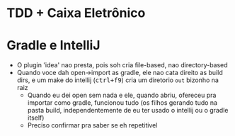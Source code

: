 # TDD + Caixa Eletrônico

    
# Gradle e IntelliJ
- O plugin 'idea' nao presta, pois soh cria file-based, nao directory-based
- Quando voce dah open->import as gradle, ele nao cata direito as build dirs, e um make do intellij (<kbd>ctrl+f9</kbd>)
cria um diretorio `out` bizonho na raiz
    - Quando eu dei open sem nada e ele, quando abriu, ofereceu pra importar como gradle, funcionou
     tudo (os filhos gerando tudo na pasta build, independentemente de eu ter usado o intellij ou o gradle itself)
    - Preciso confirmar pra saber se eh repetitivel